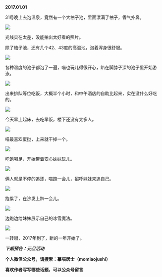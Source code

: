 
          
            
**2017.01.01**

31号晚上去泡温泉，竟然有一个大柚子池，里面漂满了柚子，香气扑鼻。




![](//upload-images.jianshu.io/upload_images/51001-ffeaf9a1892566dc.jpg)




光线实在太差，没能拍出太好看的照片。

除了柚子池，还有几个42、43度的高温池，泡着浑身很舒服。




![](//upload-images.jianshu.io/upload_images/51001-50c07249fcde5314.jpg)




各种温度的池子都泡了一遍，喵也玩儿得很开心，趴在脚脖子深的池子里开始游泳。




![](//upload-images.jianshu.io/upload_images/51001-63565aea82c2a820.jpg)




出来排队等位吃饭，大概半个小时，和中午酒店的自助比起来，实在没什么好吃的。




![](//upload-images.jianshu.io/upload_images/51001-330ebf471158d2fa.jpg)




今天早上起床，去吃早饭，楼下还没有太多人。




![](//upload-images.jianshu.io/upload_images/51001-b85002395049db16.jpg)




喵最喜欢蛋挞，上来就干掉一个。




![](//upload-images.jianshu.io/upload_images/51001-c7649b4c43983d4d.jpg)




吃饱喝足，开始带着安心妹妹玩儿。




![](//upload-images.jianshu.io/upload_images/51001-65deffdbb9cbf034.jpg)




俩人就是不停的追逐，喵跑一会儿，招呼妹妹来追自己。




![](//upload-images.jianshu.io/upload_images/51001-5816048f460f6481.jpg)




跑累了，在沙发上趴一会儿。




![](//upload-images.jianshu.io/upload_images/51001-9df0e2fabc92b934.jpg)




边跑边给妹妹展示自己的冰雪魔法。




![](//upload-images.jianshu.io/upload_images/51001-cd4c2cc51276b39c.jpg)




一转眼，2017年到了，新的一年开始了。


***下期预告：元旦活动***


**个人微信公众号，请搜索：摹喵居士（momiaojushi）**

**喜欢作者写写哪些话题，可以公众号留言**

          
        